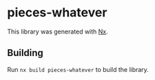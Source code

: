 # pieces-whatever

This library was generated with [Nx](https://nx.dev).

## Building

Run `nx build pieces-whatever` to build the library.
